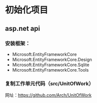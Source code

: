 # 初始化项目
## asp.net api
### 安装框架：
* Microsoft.EntityFrameworkCore
* Microsoft.EntityFrameworkCore.Design
* Microsoft.EntityFrameworkCore.Sqlite
* Microsoft.EntityFrameworkCore.Tools
### 复制工作单元代码（src/UnitOfWork）
网址：https://github.com/Arch/UnitOfWork
